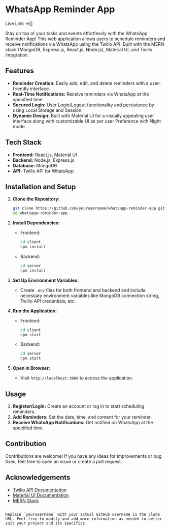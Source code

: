 # WhatsApp Reminder App

Live Link ->[]

Stay on top of your tasks and events effortlessly with the WhatsApp Reminder App! This web application allows users to schedule reminders and receive notifications via WhatsApp using the Twilio API. Built with the MERN stack (MongoDB, Express.js, React.js, Node.js), Material UI, and Twilio integration.

## Features

- **Reminder Creation:** Easily add, edit, and delete reminders with a user-friendly interface.
- **Real-Time Notifications:** Receive reminders via WhatsApp at the specified time.
- **Secured Login:** User Login/Logout functionality and persistence by using Local Storage and Session.
- **Dynamic Design:** Built with Material UI for a visually appealing user interface along with customizable UI as per user Preference with Night mode.


## Tech Stack

- **Frontend:** React.js, Material UI
- **Backend:** Node.js, Express.js
- **Database:** MongoDB
- **API:** Twilio API for WhatsApp

## Installation and Setup

1. **Clone the Repository:**
   ```bash
   git clone https://github.com/yourusername/whatsapp-reminder-app.git
   cd whatsapp-reminder-app
   ```

2. **Install Dependencies:**
   - Frontend:
     ```bash
     cd client
     npm install
     ```
   - Backend:
     ```bash
     cd server
     npm install
     ```

3. **Set Up Environment Variables:**
   - Create `.env` files for both frontend and backend and include necessary environment variables like MongoDB connection string, Twilio API credentials, etc.

4. **Run the Application:**
   - Frontend:
     ```bash
     cd client
     npm start
     ```
   - Backend:
     ```bash
     cd server
     npm start
     ```

5. **Open in Browser:**
   - Visit `http://localhost:3000` to access the application.

## Usage

1. **Register/Login:** Create an account or log in to start scheduling reminders.
2. **Add Reminders:** Set the date, time, and content for your reminder.
3. **Receive WhatsApp Notifications:** Get notified on WhatsApp at the specified time.

## Contribution

Contributions are welcome! If you have any ideas for improvements or bug fixes, feel free to open an issue or create a pull request.


## Acknowledgements

- [Twilio API Documentation](https://www.twilio.com/docs/whatsapp/api)
- [Material UI Documentation](https://material-ui.com/)
- [MERN Stack](https://www.mongodb.com/mern-stack)
```

Replace `yourusername` with your actual GitHub username in the clone URL. Feel free to modify and add more information as needed to better suit your project and its specifics.
